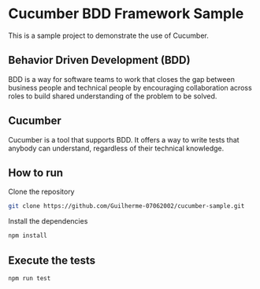 # Cucumber BDD Framework Sample

This is a sample project to demonstrate the use of Cucumber.

## Behavior Driven Development (BDD)

BDD is a way for software teams to work that closes the gap between business people and technical people by encouraging collaboration across roles to build shared understanding of the problem to be solved.

## Cucumber

Cucumber is a tool that supports BDD. It offers a way to write tests that anybody can understand, regardless of their technical knowledge.

## How to run

Clone the repository

```bash
git clone https://github.com/Guilherme-07062002/cucumber-sample.git
```

Install the dependencies

```bash
npm install
```

## Execute the tests

```bash
npm run test
```
